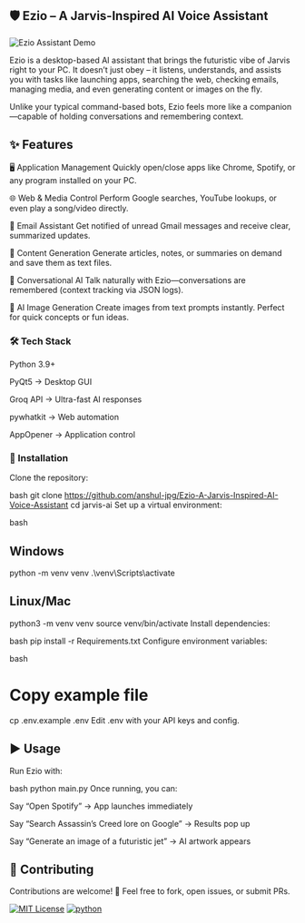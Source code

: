 ## 🛡 Ezio – A Jarvis-Inspired AI Voice Assistant

![Ezio Assistant Demo](Frontend/Graphics/jarvis.gif)

Ezio is a desktop-based AI assistant that brings the futuristic vibe of Jarvis right to your PC.
It doesn’t just obey – it listens, understands, and assists you with tasks like launching apps, searching the web, checking emails, managing media, and even generating content or images on the fly.

Unlike your typical command-based bots, Ezio feels more like a companion—capable of holding conversations and remembering context.

## ✨ Features

🖥 Application Management
Quickly open/close apps like Chrome, Spotify, or any program installed on your PC.

🌐 Web & Media Control
Perform Google searches, YouTube lookups, or even play a song/video directly.

📧 Email Assistant
Get notified of unread Gmail messages and receive clear, summarized updates.

📝 Content Generation
Generate articles, notes, or summaries on demand and save them as text files.

💬 Conversational AI
Talk naturally with Ezio—conversations are remembered (context tracking via JSON logs).

🎨 AI Image Generation
Create images from text prompts instantly. Perfect for quick concepts or fun ideas.

### 🛠 Tech Stack

Python 3.9+

PyQt5 → Desktop GUI

Groq API → Ultra-fast AI responses

pywhatkit → Web automation

AppOpener → Application control

### 🚀 Installation

Clone the repository:

bash
git clone https://github.com/anshul-jpg/Ezio-A-Jarvis-Inspired-AI-Voice-Assistant
cd jarvis-ai
Set up a virtual environment:

bash

## Windows

python -m venv venv
.\venv\Scripts\activate

## Linux/Mac

python3 -m venv venv
source venv/bin/activate
Install dependencies:

bash
pip install -r Requirements.txt
Configure environment variables:

bash

# Copy example file

cp .env.example .env
Edit .env with your API keys and config.

## ▶️ Usage

Run Ezio with:

bash
python main.py
Once running, you can:

Say “Open Spotify” → App launches immediately

Say “Search Assassin’s Creed lore on Google” → Results pop up

Say “Generate an image of a futuristic jet” → AI artwork appears

## 🤝 Contributing

Contributions are welcome! 🎉
Feel free to fork, open issues, or submit PRs.

[![MIT License](https://img.shields.io/badge/License-MIT-green.svg)](https://choosealicense.com/licenses/mit/)
[![python](https://img.shields.io/python/required-version-toml?tomlFilePath=https%3A%2F%2Fraw.githubusercontent.com%2Fnumpy%2Fnumpy%2Fmain%2Fpyproject.toml&style=flat-square)](http://www.gnu.org/licenses/agpl-3.0)
